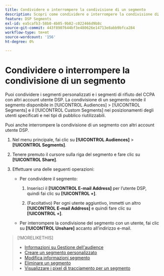 ```yaml
---
title: Condividere o interrompere la condivisione di un segmento
description: Scopri come condividere o interrompere la condivisione di un segmento di rinuncia alla vendita personalizzato o CCPA con altri account utente DSP.
feature: DSP Segments
exl-id: ea5cafb3-58b0-4b05-9b02-c022466d9b8c
source-git-commit: 443f8907644bf3e480626e14713e8abb9bfca284
workflow-type: tm+mt
source-wordcount: '156'
ht-degree: 0%

---
```


# Condividere o interrompere la condivisione di un segmento

Puoi condividere i segmenti personalizzati e i segmenti di rifiuto del CCPA con altri account utente DSP. La condivisione di un segmento rende il segmento disponibile in [!UICONTROL Audiences] > [!UICONTROL Segments] e il [!UICONTROL Custom Segments] nei posizionamenti degli utenti specificati e nei tipi di pubblico riutilizzabili.

Puoi anche interrompere la condivisione di un segmento con altri account utente DSP.

1. Nel menu principale, fai clic su **[!UICONTROL Audiences]** > **[!UICONTROL Segments]**.

1. Tenere premuto il cursore sulla riga del segmento e fare clic su **[!UICONTROL Share]**.

1. Effettuare una delle seguenti operazioni:

   * Per condividere il segmento:

      1. Inserisci il **[!UICONTROL E-mail Address]** per l’utente DSP, quindi fai clic su **[!UICONTROL +]**.

      1. (Facoltativo) Per ogni utente aggiuntivo, immetti un altro **[!UICONTROL E-mail Address]** e quindi fare clic su **[!UICONTROL +]**.
   * Per interrompere la condivisione del segmento con un utente, fai clic su **[!UICONTROL Unshare]** accanto all’indirizzo e-mail.


>[!MORELIKETHIS]
>
>* [Informazioni su Gestione dell&#39;audience](audience-about.md)
>* [Creare un segmento personalizzato](custom-segment-create.md)
>* [Modifica informazioni segmento](segment-edit.md)
>* [Eliminare un segmento](segment-delete.md)
>* [Visualizzare i pixel di tracciamento per un segmento](segment-view-pixels.md)

